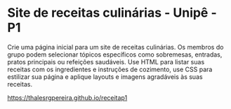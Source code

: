 # Site de receitas culinárias - Unipê - P1

Crie uma página inicial para um site de receitas culinárias. Os membros do grupo
podem selecionar tópicos específicos como sobremesas, entradas, pratos principais ou
refeições saudáveis. Use HTML para listar suas receitas com os ingredientes e
instruções de cozimento, use CSS para estilizar sua página e aplique layouts e imagens
agradáveis às suas receitas.

https://thalesrgpereira.github.io/receitap1
